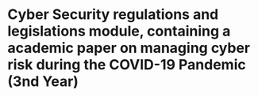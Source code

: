 # Cyber Security regulations and legislations module, containing a academic paper on managing cyber risk during the COVID-19 Pandemic (3nd Year)
